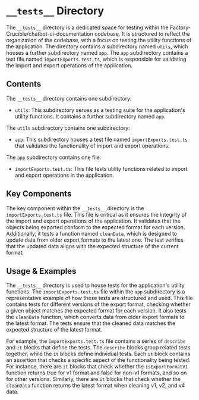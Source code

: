 
# `__tests__` Directory

The `__tests__` directory is a dedicated space for testing within the Factory-Crucible/chatbot-ui-documentation codebase. It is structured to reflect the organization of the codebase, with a focus on testing the utility functions of the application. The directory contains a subdirectory named `utils`, which houses a further subdirectory named `app`. The `app` subdirectory contains a test file named `importExports.test.ts`, which is responsible for validating the import and export operations of the application.

## Contents

The `__tests__` directory contains one subdirectory:

- `utils`: This subdirectory serves as a testing suite for the application's utility functions. It contains a further subdirectory named `app`.

The `utils` subdirectory contains one subdirectory:

- `app`: This subdirectory houses a test file named `importExports.test.ts` that validates the functionality of import and export operations.

The `app` subdirectory contains one file:

- `importExports.test.ts`: This file tests utility functions related to import and export operations in the application.

## Key Components

The key component within the `__tests__` directory is the `importExports.test.ts` file. This file is critical as it ensures the integrity of the import and export operations of the application. It validates that the objects being exported conform to the expected format for each version. Additionally, it tests a function named `cleanData`, which is designed to update data from older export formats to the latest one. The test verifies that the updated data aligns with the expected structure of the current format.

## Usage & Examples

The `__tests__` directory is used to house tests for the application's utility functions. The `importExports.test.ts` file within the `app` subdirectory is a representative example of how these tests are structured and used. This file contains tests for different versions of the export format, checking whether a given object matches the expected format for each version. It also tests the `cleanData` function, which converts data from older export formats to the latest format. The tests ensure that the cleaned data matches the expected structure of the latest format.

For example, the `importExports.test.ts` file contains a series of `describe` and `it` blocks that define the tests. The `describe` blocks group related tests together, while the `it` blocks define individual tests. Each `it` block contains an assertion that checks a specific aspect of the functionality being tested. For instance, there are `it` blocks that check whether the `isExportFormatV1` function returns true for v1 format and false for non-v1 formats, and so on for other versions. Similarly, there are `it` blocks that check whether the `cleanData` function returns the latest format when cleaning v1, v2, and v4 data.
